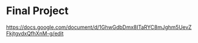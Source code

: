 # Final Project

https://docs.google.com/document/d/1GhwGdbDmx8ITaRYC8mJghm5UevZFkjtgvdxQfhXnM-g/edit

